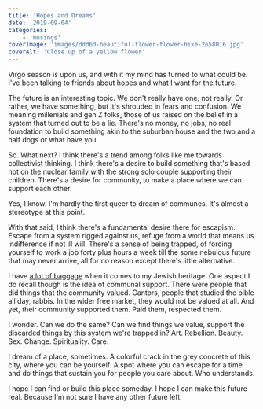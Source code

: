 ```yaml
---
title: 'Hopes and Dreams'
date: '2019-09-04'
categories:
    - 'musings'
coverImage: 'images/ddd6d-beautiful-flower-flower-hike-2658016.jpg'
coverAlt: 'Close up of a yellow flower'
---
```


Virgo season is upon us, and with it my mind has turned to what could be. I've been talking to friends about hopes and what I want for the future.

The future is an interesting topic. We don't really have one, not really. Or rather, we have something, but it's shrouded in fears and confusion. We meaning millenials and gen Z folks, those of us raised on the belief in a system that turned out to be a lie. There's no money, no jobs, no real foundation to build something akin to the suburban house and the two and a half dogs or what have you.

So. What next? I think there's a trend among folks like me towards collectivist thinking. I think there's a desire to build something that's based not on the nuclear family with the strong solo couple supporting their children. There's a desire for community, to make a place where we can support each other.

Yes, I know. I'm hardly the first queer to dream of communes. It's almost a stereotype at this point.

With that said, I think there's a fundamental desire there for escapism. Escape from a system rigged against us, refuge from a world that means us indifference if not ill will. There's a sense of being trapped, of forcing yourself to work a job forty plus hours a week till the some nebulous future that may never arrive, all for no reason except there's little alternative.

I have [a lot of baggage](http://past) when it comes to my Jewish heritage. One aspect I do recall though is the idea of communal support. There were people that did things that the community valued. Cantors, people that studied the bible all day, rabbis. In the wider free market, they would not be valued at all. And yet, their community supported them. Paid them, respected them.

I wonder. Can we do the same? Can we find things we value, support the discarded things by this system we're trapped in? Art. Rebellion. Beauty. Sex. Change. Spirituality. Care.

I dream of a place, sometimes. A colorful crack in the grey concrete of this city, where you can be yourself. A spot where you can escape for a time and do things that sustain you for people you care about. Who understands.

I hope I can find or build this place someday. I hope I can make this future real. Because I'm not sure I have any other future left.
